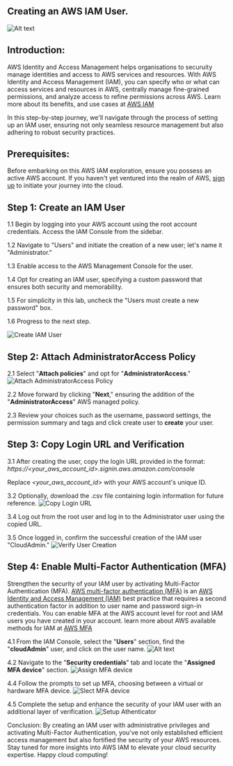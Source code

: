 ## Creating an AWS IAM User. 
![Alt text](<AWS IAM.png>)

## Introduction:
AWS Identity and Access Management helps organisations to securuity manage identities and access to AWS services and resources. With AWS Identity and Access Management (IAM), you can specify who or what can access services and resources in AWS, centrally manage fine-grained permissions, and analyze access to refine permissions across AWS. Learn more about its benefits, and use cases at [AWS IAM](https://aws.amazon.com/iam/) 

In this step-by-step journey, we'll navigate through the process of setting up an IAM user, ensuring not only seamless resource management but also adhering to robust security practices.

## Prerequisites:
Before embarking on this AWS IAM exploration, ensure you possess an active AWS account. 
If you haven't yet ventured into the realm of AWS, [sign up](https://aws.amazon.com/premiumsupport/knowledge-center/create-and-activate-aws-account/) to initiate your journey into the cloud.

## Step 1: Create an IAM User
1.1 Begin by logging into your AWS account using the root account credentials. Access the IAM Console from the sidebar.

1.2 Navigate to "Users" and initiate the creation of a new user; let's name it "Administrator."

1.3 Enable access to the AWS Management Console for the user.

1.4 Opt for creating an IAM user, specifying a custom password that ensures both security and memorability.

1.5 For simplicity in this lab, uncheck the "Users must create a new password" box.

1.6 Progress to the next step.

![Create IAM User](image1.png)

## Step 2: Attach AdministratorAccess Policy
2.1 Select "**Attach policies**" and opt for "**AdministratorAccess**."
![Attach AdministratorAccess Policy](image2.png)

2.2 Move forward by clicking "**Next**," ensuring the addition of the "**AdministratorAccess**" AWS managed policy.

2.3 Review your choices such as the username, password settings, the permission summary and tags and click create user to **create** your user.

## Step 3: Copy Login URL and Verification
3.1 After creating the user, copy the login URL provided in the format: *https://\<your_aws_account_id>.signin.aws.amazon.com/console*

Replace *\<your_aws_account_id>* with your AWS account's unique ID.

3.2 Optionally, download the .csv file containing login information for future reference.
![Copy Login URL](image3.png)

3.4 Log out from the root user and log in to the Administrator user using the copied URL.

3.5 Once logged in, confirm the successful creation of the IAM user "CloudAdmin."
![Verify User Creation](image4.png)

## Step 4: Enable Multi-Factor Authentication (MFA)
Strengthen the security of your IAM user by activating Multi-Factor Authentication (MFA). [AWS multi-factor authentication (MFA)](https://docs.aws.amazon.com/IAM/latest/UserGuide/best-practices.html#enable-mfa-for-privileged-users) is an [AWS Identity and Access Management (IAM)](https://aws.amazon.com/iam/) best practice that requires a second authentication factor in addition to user name and password sign-in credentials. You can enable MFA at the AWS account level for root and IAM users you have created in your account.  learn more about AWS available methods for IAM at [AWS MFA](https://aws.amazon.com/iam/features/mfa/)
 

4.1 From the IAM Console, select the "**Users**" section, find the "**cloudAdmin**" user, and click on the user name.
![Alt text](image8.png)

4.2 Navigate to the "**Security credentials**" tab and locate the "**Assigned MFA device**" section.
![Assign MFA device](image5.png)

4.4 Follow the prompts to set up MFA, choosing between a virtual or hardware MFA device.
![Slect MFA device](image6.png)

4.5 Complete the setup and enhance the security of your IAM user with an additional layer of verification.
![Setup Athenticator](image7.png)


Conclusion:
By creating an IAM user with administrative privileges and activating Multi-Factor Authentication, you've not only established efficient access management but also fortified the security of your AWS resources. Stay tuned for more insights into AWS IAM to elevate your cloud security expertise. Happy cloud computing!
